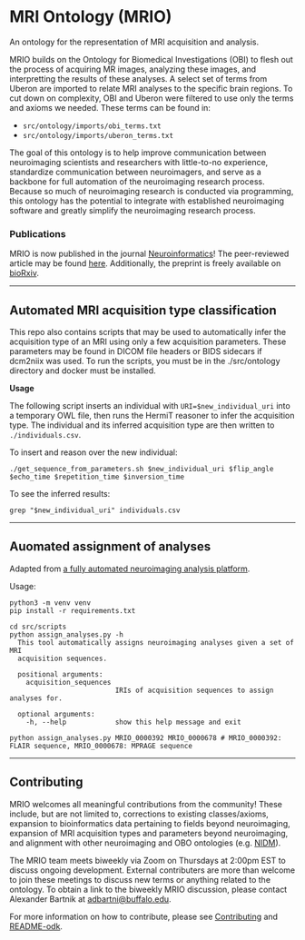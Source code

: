 # MRI Ontology (MRIO)
An ontology for the representation of MRI acquisition and analysis.

MRIO builds on the Ontology for Biomedical Investigations (OBI) to flesh out 
the process of acquiring MR images, analyzing these images, and interpretting 
the results of these analyses.
A select set of terms from Uberon are imported to relate MRI analyses to the 
specific brain regions.
To cut down on complexity, OBI and Uberon were filtered to use only the terms 
and axioms we needed. These terms can be found in:
 - `src/ontology/imports/obi_terms.txt`
 - `src/ontology/imports/uberon_terms.txt`

The goal of this ontology is to help improve communication between 
neuroimaging scientists and researchers with little-to-no experience, 
standardize communication between neuroimagers, 
and serve as a backbone for full automation of the neuroimaging research process.
Because so much of neuroimaging research is conducted via programming, 
this ontology has the potential to integrate with established neuroimaging software 
and greatly simplify the neuroimaging research process.

### Publications

MRIO is now published in the journal [Neuroinformatics](https://link.springer.com/journal/12021)! 
The peer-reviewed article may be found [here](https://link.springer.com/article/10.1007/s12021-024-09664-8).
Additionally, the preprint is freely available on [bioRxiv](https://doi.org/10.1101/2023.08.04.552020).

----------------------------------

## Automated MRI acquisition type classification

This repo also contains scripts that may be used to automatically infer the 
acquisition type of an MRI using only a few acquisition parameters.
These parameters may be found in DICOM file headers or BIDS sidecars
if dcm2niix was used. To run the scripts, you must be in the 
./src/ontology directory and docker must be installed.

**Usage**

The following script inserts an individual with `URI=$new_individual_uri` into
a temporary OWL file, then runs the HermiT reasoner to infer the acquisition type.
The individual and its inferred acquisition type are then written to `./individuals.csv`.

To insert and reason over the new individual:

`./get_sequence_from_parameters.sh $new_individual_uri $flip_angle $echo_time $repetition_time $inversion_time`

To see the inferred results:

`grep "$new_individual_uri" individuals.csv`

---------------------------------

## Auomated assignment of analyses

Adapted from [a fully automated neuroimaging analysis platform](https://gitlab.com/abartnik/cbi-project).

Usage:

```{python}
python3 -m venv venv
pip install -r requirements.txt

cd src/scripts
python assign_analyses.py -h
  This tool automatically assigns neuroimaging analyses given a set of MRI
  acquisition sequences.

  positional arguments:
    acquisition_sequences
                          IRIs of acquisition sequences to assign analyses for.

  optional arguments:
    -h, --help            show this help message and exit

python assign_analyses.py MRIO_0000392 MRIO_0000678 # MRIO_0000392: FLAIR sequence, MRIO_0000678: MPRAGE sequence
```

-------------------------------

## Contributing

MRIO welcomes all meaningful contributions from the community! 
These include, but are not limited to, corrections to existing classes/axioms, 
expansion to bioinformatics data pertaining to fields beyond neuroimaging,
expansion of MRI acquisition types and parameters beyond neuroimaging, 
and alignment with other neuroimaging and OBO ontologies 
(e.g. [NIDM](https://github.com/incf-nidash/nidm-terms)).

The MRIO team meets biweekly via Zoom on Thursdays at 2:00pm EST to discuss ongoing development.
External contributers are more than welcome to join these meetings to discuss new terms 
or anything related to the ontology.
To obtain a link to the biweekly MRIO discussion, please contact Alexander Bartnik at adbartni@buffalo.edu.

For more information on how to contribute, please see [Contributing](./CONTRIBUTING.md) 
and [README-odk](./README-odk.md).
